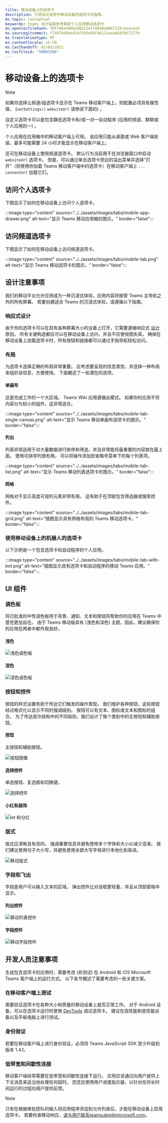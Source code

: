 ```yaml
---
title: 移动设备上的选项卡
description: 介绍设计适用于移动设备的选项卡的指南。
ms.topic: conceptual
keywords: teams 设计指南参考框架个人应用移动选项卡
ms.openlocfilehash: 70ff46e446b146b134f34830e8867133cbeeca14
ms.sourcegitcommit: f74b74d5bed1df193e59f46121ada443fb57277b
ms.translationtype: MT
ms.contentlocale: zh-CN
ms.lasthandoff: 02/03/2021
ms.locfileid: "50093286"
---
```

# <a name="tabs-on-mobile"></a>移动设备上的选项卡

> [!NOTE]
> 如果你选择让频道/组选项卡显示在 Teams 移动客户端上，则配置必须具有属性值， (`setSettings()` `websiteUrl` 请参阅下面的) 。

自定义选项卡可以是包含静态选项卡和/或一对一自动程序 (应用的频道、群聊或个人应用的一) 。

个人应用在应用箱中的移动客户端上可用。 该应用只能从桌面或 Web 客户端安装，最多可能需要 24 小时才能显示在移动客户端上。

还可在移动设备上使用频道选项卡。 默认行为当前用于在浏览器窗口中启动 `websiteUrl` 选项卡。 但是，可以通过单击选项卡旁边的溢出菜单并选择"打开"（将使用你加载 Teams 移动客户端中的选项卡）在移动客户端上 `...`  `contentUrl` 加载它们。

## <a name="accessing-personal-tabs"></a>访问个人选项卡

下图显示了如何在移动设备上访问个人选项卡。

:::image type="content" source="../../assets/images/tabs/mobile-app-drawer.png" alt-text="显示 Teams 移动应用箱的图示。" border="false":::

## <a name="accessing-channel-tabs"></a>访问频道选项卡

下图显示了如何在移动设备上访问频道选项卡。

:::image type="content" source="../../assets/images/tabs/mobile-tab.png" alt-text="显示 Teams 移动选项卡的图示。" border="false":::

## <a name="design-considerations"></a>设计注意事项

我们的移动平台允许应用成为一种沉浸式体验，应用内容将接管 Teams 主导航之外的所有屏幕。 若要创建适合 Teams 的沉浸式体验，请遵循以下指南。

### <a name="responsive-design"></a>响应式设计

由于你的选项卡可以在具有各种屏幕大小的设备上打开，它需要遵循响应式 [设计](https://www.w3schools.com/html/html_responsive.asp) 原则。 所有关键构造都应可以在移动设备上访问，并且不应使视图失真。 确保在移动设备上加载选项卡时，所有按钮和链接都可以通过手指导航轻松访问。

### <a name="layouts"></a>布局

为选项卡选择正确的布局非常重要。 应考虑要呈现的信息类型，并选择一种布局来组织该信息，方便使用。 下面概述了一些潜在的选项。

#### <a name="single-canvas"></a>单画布

这是完成工作的一个大区域。 Teams Wiki 应用遵循此模式。 如果你的应用不将内容分为较小的组件，这非常适合。

:::image type="content" source="../../assets/images/tabs/mobile-tab-single-canvas.png" alt-text="显示 Teams 移动单画布选项卡的图示。" border="false":::

#### <a name="list"></a>列出

列表非常适用于对大量数据进行排序和筛选，并且非常能将最重要的内容放在最上面。 使用可排序列很有用。 可以将操作添加到省略号菜单下的每个列表项。

:::image type="content" source="../../assets/images/tabs/mobile-tab-list.png" alt-text="显示 Teams 移动列表选项卡的图示。" border="false":::

#### <a name="grid"></a>网格

网格对于显示高度可视的元素非常有用。 这有助于在顶部包含筛选器或搜索控件。

:::image type="content" source="../../assets/images/tabs/mobile-tab-grid.png" alt-text="插图显示具有网格布局的 Teams 移动选项卡。" border="false":::

### <a name="tabs-with-bots-on-mobile"></a>使用移动设备上的机器人的选项卡

以下示例是一个包含选项卡和自动程序的个人应用。

:::image type="content" source="../../assets/images/tabs/mobile-tab-with-bot.png" alt-text="插图显示具有选项卡和自动程序的移动 Teams 应用。" border="false":::

## <a name="ui-components"></a>UI 组件

### <a name="color-palettes"></a>调色板

将已批准的中性调色板用于背景、通知、文本和按钮将帮助你的应用在 Teams 中感觉更加自在。 由于 Teams 移动版具有 (浅色和深色) 主题，因此，建议确保你的应用在两者中都外观良好。

#### <a name="light-color"></a>浅色

![浅色调色板](../../assets/images/light-color.png)

#### <a name="dark-color"></a>深色

![深色调色板](../../assets/images/dark-color.png)

### <a name="buttons-and-controls"></a>按钮和控件

按钮的样式设置有助于传达它们触发的操作类型。 我们维护各种按钮，这些按钮经过格式化以显示不同的强调级别。 按钮可以有文本、图标或文本和图标的组合。 为了传达层次结构中的不同级别，我们设计了每个类别中的主按钮和辅助按钮。

#### <a name="buttons"></a>按钮

主按钮和辅助按钮。

![按钮图像](../../assets/images/buttons.png)

#### <a name="selection-controls"></a>选择控件

单选按钮、复选框和切换键。

![选择控件](../../assets/images/selection-controls.png)

#### <a name="chiclets-and-pills"></a>小红和装饰

![let 和分红](../../assets/images/chiclets-and-pills.png)

### <a name="typography"></a>版式

版式应清晰且有目的。 强调重要信息并避免使用多个字体和大小以减少混淆。 我们建议使用句子大小写，并避免使用全部大写字母进行本地化和易读。

![移动版式](../../assets/images/mobile-typography.png)

### <a name="fields-and-flyouts"></a>字段和飞出

字段是用户可以输入文本的区域。 弹出控件比对话框更轻量，并且从顶部窗格中显示。

#### <a name="list-controls"></a>列出控件

![移动列表控件](../../assets/images/mobile-list-controls.png)

#### <a name="field-controls"></a>字段控件

![移动字段控件](../../assets/images/mobile-field-controls.png)

## <a name="developer-considerations"></a>开发人员注意事项

生成包含选项卡的应用时，需要考虑 (并测试) 在 Android 和 iOS Microsoft Teams 客户端上的运行方式。 以下各节概述了需要考虑的一些关键方案。

### <a name="testing-on-mobile-clients"></a>在移动客户端上测试

需要验证选项卡在各种大小和质量的移动设备上是否正常工作。 对于 Android 设备，可以在选项卡运行时使用 [DevTools](~/tabs/how-to/developer-tools.md) 调试选项卡。 建议在高性能和低性能设备以及平板电脑上进行测试。

### <a name="authentication"></a>身份验证

若要在移动客户端上进行身份验证，必须将 Teams JavaScript SDK 至少升级到版本 1.4.1。

### <a name="low-bandwidth-and-intermittent-connections"></a>低带宽和间歇性连接

移动客户端经常需要在低带宽和间歇性连接下运行。 应用应该通过向用户提供上下文消息来适当地处理任何超时。 您还应使用用户进度指示器，以针对任何长时间运行的过程向用户提供反馈。

> [!NOTE]
> 只有在根据审批团队的输入将应用程序添加到允许列表后，才能在移动设备上启用选项卡。 若要检查移动响应，请与用户联系teamsubm@microsoft.com。 